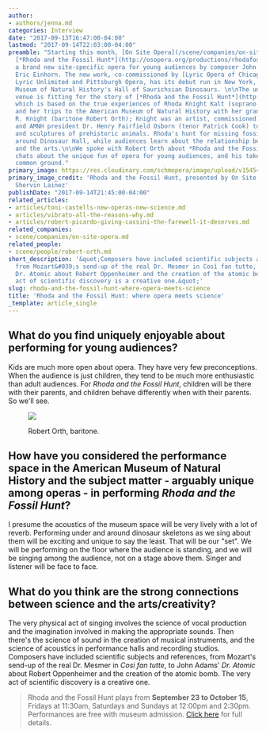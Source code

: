 ```yaml
---
author:
- authors/jenna.md
categories: Interview
date: "2017-09-13T16:47:00-04:00"
lastmod: "2017-09-14T22:03:00-04:00"
preamble: "Starting this month, [On Site Opera](/scene/companies/on-site-opera/) presents
  [*Rhoda and the Fossil Hunt*](http://osopera.org/productions/rhodafossilhunt/),
  a brand new site-specific opera for young audiences by composer John Musto and librettist
  Eric Einhorn. The new work, co-commissioned by [Lyric Opera of Chicago](/scene/companies/lyric-opera-of-chicago/)'s
  Lyric Unlimited and Pittsburgh Opera, has its debut run in New York, at the American
  Museum of Natural History's Hall of Saurichsian Dinosaurs. \n\nThe unorthodox opera
  venue is fitting for the story of [*Rhoda and the Fossil Hunt*](http://osopera.org/productions/rhodafossilhunt/),
  which is based on the true experiences of Rhoda Knight Kalt (soprano Jennifer Zetland)
  and her trips to the American Museum of Natural History with her grandfather, Charles
  R. Knight (baritone Robert Orth); Knight was an artist, commissioned by paleontologist
  and AMNH president Dr. Henry Fairfield Osborn (tenor Patrick Cook) to create paintings
  and sculptures of prehistoric animals. Rhoda's hunt for missing fossils happens
  around Dinosaur Hall, while audiences learn about the relationship between science
  and the arts.\n\nWe spoke with Robert Orth about *Rhoda and the Fossil Hunt*; he
  chats about the unique fun of opera for young audiences, and his take on the arts/science
  common ground."
primary_image: https://res.cloudinary.com/schmopera/image/upload/v1545409169/media/webhook-uploads/1505335623375/2017-09-13---On-Site-Opera---Rhoda-and-the-Fossil-Hunt-promo-photo-credit-Shervin-Lainez-06.jpg.jpg
primary_image_credit: 'Rhoda and the Fossil Hunt, presented by On Site Opera. Photo:
  Shervin Lainez'
publishDate: "2017-09-14T21:45:00-04:00"
related_articles:
- articles/toni-castells-new-operas-new-science.md
- articles/vibrato-all-the-reasons-why.md
- articles/robert-picardo-giving-cassini-the-farewell-it-deserves.md
related_companies:
- scene/companies/on-site-opera.md
related_people:
- scene/people/robert-orth.md
short_description: '&quot;Composers have included scientific subjects and references,
  from Mozart&#039;s send-up of the real Dr. Mesmer in Così fan tutte, to John Adams&#039;
  Dr. Atomic about Robert Oppenheimer and the creation of the atomic bomb. The very
  act of scientific discovery is a creative one.&quot;'
slug: rhoda-and-the-fossil-hunt-where-opera-meets-science
title: 'Rhoda and the Fossil Hunt: where opera meets science'
_template: article_single
---
```


## What do you find uniquely enjoyable about performing for young audiences?

Kids are much more open about opera. They have very few preconceptions. When the audience is just children, they tend to be much more enthusiastic than adult audiences. For *Rhoda and the Fossil Hunt*, children will be there with their parents, and children behave differently when with their parents. So we'll see.

<figure data-type="image">

![](https://res.cloudinary.com/schmopera/image/upload/v1545409169/media/webhook-uploads/1505351272348/2017-09-13---Orth_Robert.jpg.jpg)

<figcaption>Robert Orth, baritone.</figcaption>
</figure>

## How have you considered the performance space in the American Museum of Natural History and the subject matter - arguably unique among operas - in performing *Rhoda and the Fossil Hunt*?

I presume the acoustics of the museum space will be very lively with a lot of reverb. Performing under and around dinosaur skeletons as we sing about them will be exciting and unique to say the least. That will be our "set". We will be performing on the floor where the audience is standing, and we will be singing among the audience, not on a stage above them. Singer and listener will be face to face.

## What do you think are the strong connections between science and the arts/creativity?

The very physical act of singing involves the science of vocal production and the imagination involved in making the appropriate sounds. Then there's the science of sound in the creation of musical instruments, and the science of acoustics in performance halls and recording studios. Composers have included scientific subjects and references, from Mozart's send-up of the real Dr. Mesmer in *Così fan tutte*, to John Adams' *Dr. Atomic* about Robert Oppenheimer and the creation of the atomic bomb. The very act of scientific discovery is a creative one.

>Rhoda and the Fossil Hunt plays from **September 23 to October 15**, Fridays at 11:30am, Saturdays and Sundays at 12:00pm and 2:30pm. Performances are free with museum admission. [Click here](http://osopera.org/productions/rhodafossilhunt/) for full details.


